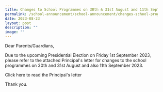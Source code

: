 ```yaml
---
title: Changes to School Programmes on 30th & 31st August and 11th September 2023
permalink: /school-announcement/school-announcement/changes-school-programmes/
date: 2023-08-23
layout: post
description: ""
image: ""
---
```

Dear Parents/Guardians,

Due to the upcoming Presidential Election on Friday 1st September 2023, please refer to the attached Principal's letter for changes to the school programmes on 30th and 31st August and also 11th September 2023.

Click here to read the Principal's letter

Thank you.